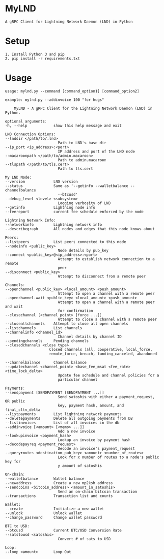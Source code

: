 # MyLND

    A gRPC Client for Lightning Network Daemon (LND) in Python

# Setup

    1. Install Python 3 and pip
    2. pip install -r requirements.txt

# Usage

    usage: mylnd.py --command [command_option1] [command_option2]
    
    example: mylnd.py --addinvoice 100 "for hugs"
    
        MyLND - A gRPC Client for the Lightning Network Daemon (LND) in Python.
    
    optional arguments:
    -h, --help            show this help message and exit

    LND Connection Options:
    --lnddir </path/to/.lnd>
                            Path to LND's base dir
    --ip_port <ip_address>:<port>
                            IP address and port of the LND node
    --macaroonpath </path/to/admin.macaroon>
                            Path to admin.macaroon
    --tlspath </path/to/tls.cert>
                            Path to tls.cert

    My LND Node:
    --version             LND version
    --status              Same as '--getinfo --walletbalance --channelbalance
                            --btcusd'
    --debug_level <level> <subsystem>
                            Logging verbosity of LND
    --getinfo             Lightning node info
    --feereport           current fee schedule enforced by the node

    Lightning Network Info:
    --networkinfo         Lightning network info
    --describegraph       All nodes and edges that this node knows about

    Peers:
    --listpeers           List peers connected to this node
    --nodeinfo <public_key>
                            Node details by pub_key
    --connect <public_key>@<ip_address>:<port>
                            Attempt to establish network connection to a remote
                            peer
    --disconnect <public_key>
                            Attempt to disconnect from a remote peer

    Channels:
    --openchannel <public_key> <local_amount> <push_amount>
                            Attempt to open a channel with a remote peer
    --openchannel-wait <public_key> <local_amount> <push_amount>
                            Attempt to open a channel with a remote peer and wait
                            for confirmation
    --closechannel [<channel_point> [force ...]]
                            Attempt to close a channel with a remote peer
    --closeallchannels    Attempt to close all open channels
    --listchannels        List channels
    --channelinfo <channel_id>
                            Channel details by channel ID
    --pendingchannels     Pending channels
    --closedchannels <close type>
                        Closed channels (all, cooperative, local_force,
                        remote_force, breach, funding_canceled, abandoned

    --channelbalance      Channel balance
    --updatechannel <channel_point> <base_fee_msat <fee_rate> <time_lock_delta>
                            Update fee schedule and channel policies for a
                            particular channel

    Payments:
    --sendpayment [SENDPAYMENT [SENDPAYMENT ...]]
                            Send satoshis with either a payment_request, OR public
                            key, payment hash, amount, and final_cltv_delta
    --listpayments        List lightning network payments
    --deletepayments      Delete all outgoing payments from DB
    --listinvoices        List of all invoices in the db
    --addinvoice [<amount> [<memo> ...]]
                            Add a new invoice
    --lookupinvoice <payment_hash>
                            Lookup an invoice by payment hash
    --decodepayreq <payment_request>
                            Decode an invoice's payment_request
    --queryroutes <destination_pub_key> <amount> <number_of_routes>
                            Look for x number of routes to a node's public key for
                            y amount of satoshis

    On-chain:
    --walletbalance       Wallet balance
    --newaddress          Create a new np2ksh address
    --sendcoins <bitcoin_address> <amount_in_satoshis>
                            Send an on-chain bitcoin transaction
    --transactions        Transaction list and counts

    Wallet:
    --create              Initialize a new wallet
    --unlock              Unlock wallet
    --change_password     Change wallet password

    BTC to USD:
    --btcusd              Current BTC/USD Conversion Rate
    --satstousd <satoshis>
                            Convert # of sats to USD

    Loop:
    --loop <amount>       Loop Out
